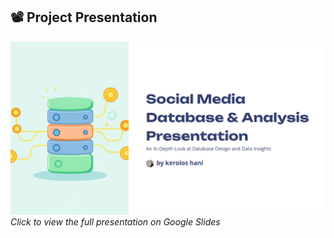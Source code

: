 ## 📽️ Project Presentation

[![Slide Preview](./assets/slide1.png)](https://docs.google.com/presentation/d/1JFj75gW9GgSXaPhaD4dOzPK1EpoOCHnr/edit?usp=drive_link)  
*Click to view the full presentation on Google Slides*
